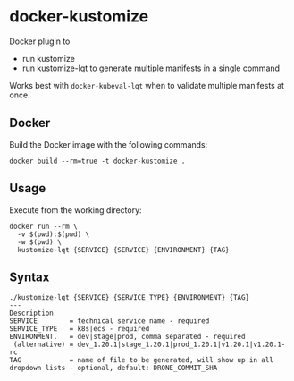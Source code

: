 # docker-kustomize

Docker plugin to 
- run kustomize 
- run kustomize-lqt to generate multiple manifests in a single command

Works best with `docker-kubeval-lqt` when to validate multiple manifests at once. 

## Docker

Build the Docker image with the following commands:

```
docker build --rm=true -t docker-kustomize .
```

## Usage

Execute from the working directory:

```
docker run --rm \
  -v $(pwd):$(pwd) \
  -w $(pwd) \
  kustomize-lqt {SERVICE} {SERVICE} {ENVIRONMENT} {TAG}
```

## Syntax
```
./kustomize-lqt {SERVICE} {SERVICE_TYPE} {ENVIRONMENT} {TAG}
---
Description
SERVICE        = technical service name - required
SERVICE_TYPE   = k8s|ecs - required
ENVIRONMENT.   = dev|stage|prod, comma separated - required
 (alternative) = dev_1.20.1|stage_1.20.1|prod_1.20.1|v1.20.1|v1.20.1-rc
TAG            = name of file to be generated, will show up in all dropdown lists - optional, default: DRONE_COMMIT_SHA
```
